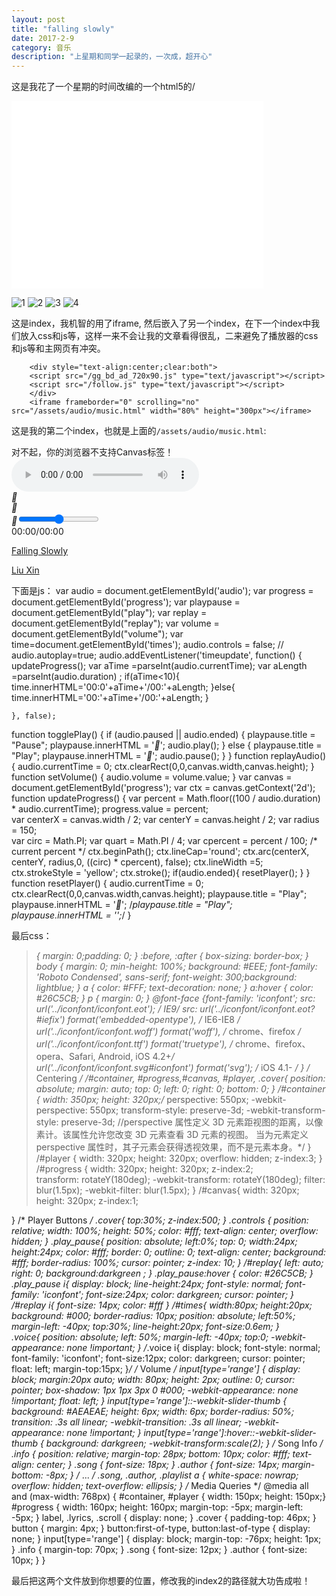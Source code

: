 ```yaml
---
layout: post
title: "falling slowly"
date: 2017-2-9
category: 音乐
description: "上星期和同学一起录的，一次成，超开心"
---
```

这是我花了一个星期的时间改编的一个html5的/<audio/>标签代码，是不是很萌啊～具体内容我放在后面了，先听歌先听歌～

<link rel="stylesheet" href="/assets/css/audio.css" media="screen" type="text/css" />

<div style="text-align:center;clear:both">
<script src="/gg_bd_ad_720x90.js" type="text/javascript"></script>
<script src="/follow.js" type="text/javascript"></script>
</div>
<iframe frameborder="0" scrolling="no" src="/assets/audio/music.html" width="80%" height="300px"></iframe>



![1](http://wx3.sinaimg.cn/mw690/8db2c8cbgy1fcl88phzoyj20qo0zk0v7.jpg)
![2](http://wx3.sinaimg.cn/mw690/8db2c8cbgy1fcl89c5hjfj20pg0sxjw7.jpg)
![3](http://wx2.sinaimg.cn/mw690/8db2c8cbgy1fcl891vtg2j211i11itn8.jpg)
![4](http://wx3.sinaimg.cn/mw690/8db2c8cbgy1fcl88mkt1dj20zk0qojtm.jpg)

><link rel="stylesheet" href="/assets/css/audio.css" media="screen" type="text/css" />


这是index，我机智的用了iframe, 然后嵌入了另一个index，在下一个index中我们放入css和js等，这样一来不会让我的文章看得很乱，二来避免了播放器的css和js等和主网页有冲突。

		<div style="text-align:center;clear:both">
		<script src="/gg_bd_ad_720x90.js" type="text/javascript"></script>
		<script src="/follow.js" type="text/javascript"></script>
		</div>
		<iframe frameborder="0" scrolling="no" src="/assets/audio/music.html" width="80%" height="300px"></iframe>


这是我的第二个index，也就是上面的`/assets/audio/music.html`:
<!DOCTYPE html>
<html>
<head>
<meta charset="UTF-8">
<title>HTML5笑脸样式的音乐播放器DEMO演示</title>
<link rel="stylesheet" href="/assets/audio/css/style.css" media="screen" type="text/css" />
<script type="text/javascript">
window.onload=function(){
   var canvas=document.getElementById('canvas');
   if(canvas.getContext){
		var ctx=canvas.getContext("2d");
		ctx.beginPath();
		ctx.strokeStyle='darkgreen';
		ctx.lineCap='round';
		ctx.lineWidth=6;
		ctx.arc(160,160,150,0,Math.PI,false);
		ctx.stroke();
   }					   
}
</script></head>
<body>
<div id="container">
	<canvas id="canvas" width="320" height="320">对不起，你的浏览器不支持Canvas标签！</canvas>
	<canvas id="progress" width="320" height="320"></canvas><!-- progress bar -->
	<div id="player">
		<audio id="audio" controls>
			<source src="/assets/falling.mp3" type="audio/mpeg" codecs="mp3"></source>		
		</audio>
		<div class="cover">
			<div class="controls">
				<div class="play_pause" id="play" title="Play" onClick="togglePlay()"><i>&#xe600;</i></div>
				<div class="play_pause" id="replay"  onclick="replayAudio()"><i>&#xe607;</i></div>
				<div class="voice"><i>&#xe608;</i><input id="volume" name="volume" min="0" max="1" step="0.1" type="range" onChange="setVolume()" /></div>
				<div id="times">00:00/00:00</div>
			</div><!-- #controls -->
			<div class="info">
				<p class="song"><a href="#" target="_blank">Falling Slowly</a></p>
				<p class="author"><a href="#" target="_blank">Liu Xin</a></p>
			</div>
		</div><!-- #cover -->
	</div><!-- #player -->
</div><!-- #container -->
<script src="/assets/audio/js/index.js"></script>
</body>
</html>

下面是js：
	var audio = document.getElementById('audio');
	var progress = document.getElementById('progress');
	var playpause = document.getElementById("play");
	var replay = document.getElementById("replay");
	var volume = document.getElementById("volume");
	var time=document.getElementById('times');
	audio.controls = false;
	// audio.autoplay=true;
	audio.addEventListener('timeupdate', function() {	
	  	updateProgress();
		  var	aTime =parseInt(audio.currentTime);
		  var   aLength =parseInt(audio.duration) ; 
		  if(aTime<10){
		  		time.innerHTML='00:0'+aTime+'/00:'+aLength;
		  }else{
		  	 time.innerHTML='00:'+aTime+'/00:'+aLength;
		  }
      
	}, false);
function togglePlay() {
   if (audio.paused || audio.ended) {
      playpause.title = "Pause";
      playpause.innerHTML = '<i>&#xe603;</i>';
      audio.play();
   } else {
      playpause.title = "Play";
      playpause.innerHTML = '<i>&#xe600;</i>';
      audio.pause();
   }
}
function replayAudio(){
	audio.currentTime = 0; 
	ctx.clearRect(0,0,canvas.width,canvas.height);
}
function setVolume() {
   audio.volume = volume.value;
}
var canvas = document.getElementById('progress');
var ctx = canvas.getContext('2d');
function updateProgress() {
	var percent = Math.floor((100 / audio.duration) * audio.currentTime);
	progress.value = percent;		
	var centerX = canvas.width / 2;
	var centerY = canvas.height / 2;
	var radius = 150;	
	var circ = Math.PI;
	var quart = Math.PI / 4;
	var cpercent = percent / 100; /* current percent */
	ctx.beginPath();
	ctx.lineCap='round';
	ctx.arc(centerX, centerY, radius,0, ((circ) * cpercent), false);
	ctx.lineWidth =5;
	ctx.strokeStyle = 'yellow';
	ctx.stroke();
	if(audio.ended){
		resetPlayer();
	}
}
function resetPlayer() {
	audio.currentTime = 0; 
	ctx.clearRect(0,0,canvas.width,canvas.height);
	playpause.title = "Play";
    playpause.innerHTML = '<i>&#xe600;</i>';
 	  /*playpause.title = "Play";
	  playpause.innerHTML = '<i class="fa fa-play fa-3x"></i>';*/
}

最后css：
>*{
	margin: 0;padding: 0; 
}
*:before, *:after { box-sizing: border-box; }
body { margin: 0; min-height: 100%; background: #EEE; font-family: 'Roboto Condensed', sans-serif; font-weight: 300;background: lightblue; }
a { color: #FFF; text-decoration: none; }
a:hover { color: #26C5CB; }
p { margin: 0; }
@font-face {font-family: 'iconfont';
	    src: url('../iconfont/iconfont.eot'); /* IE9*/
	    src: url('../iconfont/iconfont.eot?#iefix') format('embedded-opentype'), /* IE6-IE8 */
	    url('../iconfont/iconfont.woff') format('woff'), /* chrome、firefox */
	    url('../iconfont/iconfont.ttf') format('truetype'), /* chrome、firefox、opera、Safari, Android, iOS 4.2+*/
	    url('../iconfont/iconfont.svg#iconfont') format('svg'); /* iOS 4.1- */
	}
/* Centering */
/#container, #progress,#canvas, #player, .cover{
	  position: absolute;
	  margin: auto;
	  top: 0;
	  left: 0;
	  right: 0;
  	  bottom: 0;
}
/#container {
	  width: 350px;
	  height: 320px;/* 
	        perspective: 550px;
	  -webkit-perspective: 550px;
	         transform-style: preserve-3d;
	  -webkit-transform-style: preserve-3d; //perspective 属性定义 3D 元素距视图的距离，以像素计。该属性允许您改变 3D 元素查看 3D 元素的视图。
当为元素定义 perspective 属性时，其子元素会获得透视效果，而不是元素本身。*/
}
/#player {
  	width: 320px;
	height: 320px;
	overflow: hidden;
	z-index:3;
}
/#progress {
	  width: 320px;
	  height: 320px;
	  z-index:2;     
	  transform: rotateY(180deg);
	  -webkit-transform: rotateY(180deg);
	  filter: blur(1.5px);
	  -webkit-filter: blur(1.5px);
}
/#canvas{
	  width: 320px;
	  height: 320px;
	  z-index:1;
	  
}
/* Player Buttons */
.cover{
	top:30%;
	z-index:500;
}
.controls {
	  position: relative;
	  width: 100%;
	  height: 50%;
	  color: #fff;
	  text-align: center;
	  overflow: hidden;
}
.play_pause{
	  position: absolute;
	  left:0%;
	  top: 0;
	  width:24px;
	  height:24px;
	  color: #fff;
	  border: 0;
	  outline: 0;
	  text-align: center;
	  background: #fff;
	  border-radius: 100%;
	  cursor: pointer;
	  z-index: 10;
}
/#replay{
	left: auto;
	right: 0;
	background:darkgreen ;
}
.play_pause:hover {
	  color: #26C5CB;
}
.play_pause i{
	display: block;
	line-height:24px;
	font-style: normal;
	font-family: 'iconfont';
	font-size:24px;
	color: darkgreen;
	cursor: pointer;
}
/#replay i{
	font-size: 14px;
	color: #fff
}
/#times{
	width:80px;
	height:20px;
	background: #000;
	border-radius: 10px;
	position: absolute;
	left:50%;
	margin-left: -40px;
	top:30%;
	line-height:20px;
	font-size:0.6em;
}		   
.voice{
	position: absolute;
	left: 50%;
	margin-left: -40px;
	top:0;
	-webkit-appearance: none !important;
}
/*.voice i{
	display: block;
	font-style: normal;
	font-family: 'iconfont';
	font-size:12px;
	color: darkgreen;
	cursor: pointer;
	float: left;
	margin-top:15px;
}*/
/* Volume */
input[type='range'] {
	  display: block;
	  margin:20px auto;
	  width: 80px;
      height: 2px; 
	  outline: 0;
	  cursor: pointer;
	  box-shadow: 1px 1px 3px 0 #000;
	  -webkit-appearance: none !important;
	  float: left;
}
input[type='range']::-webkit-slider-thumb {
	  background: #AEAEAE;
	  height: 6px;
	  width: 6px;
	  border-radius: 50%;
	  transition: .3s all linear;
	  -webkit-transition: .3s all linear;
	  -webkit-appearance: none !important;
}
input[type='range']:hover::-webkit-slider-thumb {
  	  background: darkgreen;
	  -webkit-transform:scale(2);
}
/* Song Info */
.info {
  	position: relative;
	  margin-top: 28px;
	  bottom: 10px;
	  color: #fff;
	  text-align: center;
}
.song {
	  font-size: 18px;
}
.author {
	  font-size: 14px;
	  margin-bottom: -8px;
}
/* ... */
.song,
.author,
.playlist a {
	  white-space: nowrap; 
	  overflow: hidden;
	  text-overflow: ellipsis;
}
/* Media Queries */
@media all and (max-width: 768px) {
	  #container, #player { width: 150px; height: 150px;}
	  #progress { width: 160px; height: 160px; margin-top: -5px; margin-left: -5px; }
	  label, .lyrics, .scroll { display: none; }
	  .cover { padding-top: 46px; }
	  button { margin: 4px; }
	  button:first-of-type, button:last-of-type { display: none; }
	  input[type='range'] { display: block; margin-top: -76px; height: 1px; }
	  .info { margin-top: 70px; }
	  .song { font-size: 12px; }
	  .author { font-size: 10px; }
}

最后把这两个文件放到你想要的位置，修改我的index2的路径就大功告成啦！